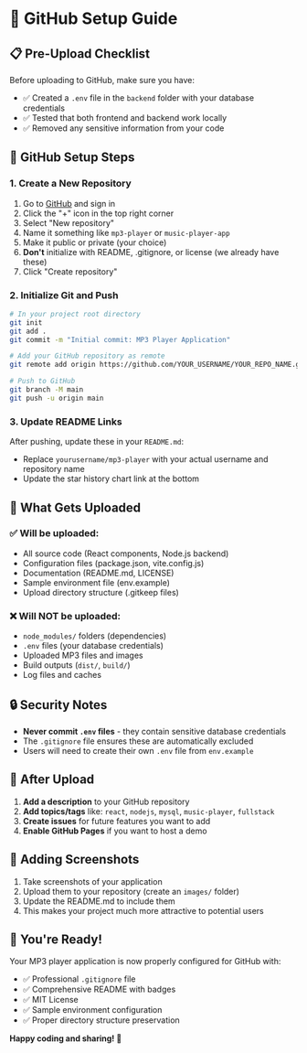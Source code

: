 # 🚀 GitHub Setup Guide

## 📋 Pre-Upload Checklist

Before uploading to GitHub, make sure you have:

- ✅ Created a `.env` file in the `backend` folder with your database credentials
- ✅ Tested that both frontend and backend work locally
- ✅ Removed any sensitive information from your code

## 🔧 GitHub Setup Steps

### 1. Create a New Repository

1. Go to [GitHub](https://github.com) and sign in
2. Click the "+" icon in the top right corner
3. Select "New repository"
4. Name it something like `mp3-player` or `music-player-app`
5. Make it public or private (your choice)
6. **Don't** initialize with README, .gitignore, or license (we already have these)
7. Click "Create repository"

### 2. Initialize Git and Push

```bash
# In your project root directory
git init
git add .
git commit -m "Initial commit: MP3 Player Application"

# Add your GitHub repository as remote
git remote add origin https://github.com/YOUR_USERNAME/YOUR_REPO_NAME.git

# Push to GitHub
git branch -M main
git push -u origin main
```

### 3. Update README Links

After pushing, update these in your `README.md`:
- Replace `yourusername/mp3-player` with your actual username and repository name
- Update the star history chart link at the bottom

## 🎯 What Gets Uploaded

### ✅ **Will be uploaded:**
- All source code (React components, Node.js backend)
- Configuration files (package.json, vite.config.js)
- Documentation (README.md, LICENSE)
- Sample environment file (env.example)
- Upload directory structure (.gitkeep files)

### ❌ **Will NOT be uploaded:**
- `node_modules/` folders (dependencies)
- `.env` files (your database credentials)
- Uploaded MP3 files and images
- Build outputs (`dist/`, `build/`)
- Log files and caches

## 🔒 Security Notes

- **Never commit `.env` files** - they contain sensitive database credentials
- The `.gitignore` file ensures these are automatically excluded
- Users will need to create their own `.env` file from `env.example`

## 🌟 After Upload

1. **Add a description** to your GitHub repository
2. **Add topics/tags** like: `react`, `nodejs`, `mysql`, `music-player`, `fullstack`
3. **Create issues** for future features you want to add
4. **Enable GitHub Pages** if you want to host a demo

## 📸 Adding Screenshots

1. Take screenshots of your application
2. Upload them to your repository (create an `images/` folder)
3. Update the README.md to include them
4. This makes your project much more attractive to potential users

## 🎉 You're Ready!

Your MP3 player application is now properly configured for GitHub with:
- ✅ Professional `.gitignore` file
- ✅ Comprehensive README with badges
- ✅ MIT License
- ✅ Sample environment configuration
- ✅ Proper directory structure preservation

**Happy coding and sharing! 🚀**
